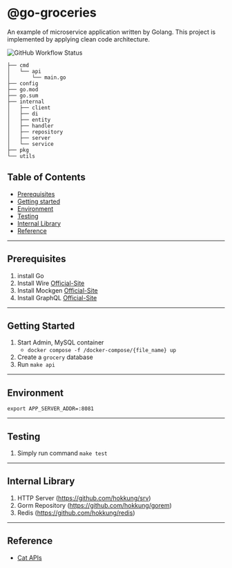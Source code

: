 # @go-groceries

An example of microservice application written by Golang.
This project is implemented by applying clean code architecture.

![GitHub Workflow Status](https://github.com/hokkung/go-groceries/actions/workflows/build.yml/badge.svg)

```
├── cmd
│   └── api
│       └── main.go
├── config
├── go.mod
├── go.sum
├── internal
│   ├── client
│   ├── di
│   ├── entity
│   ├── handler
│   ├── repository
│   ├── server
│   └── service
├── pkg
└── utils
```

## Table of Contents
- [Prerequisites](#prerequisites)
- [Getting started](#getting-started)
- [Environment](#environment)
- [Testing](#testing)
- [Internal Library](#internal-library)
- [Reference](#reference)

---
## Prerequisites
1. install Go 
2. Install Wire [Official-Site](https://github.com/google/wire)
3. Install Mockgen [Official-Site](https://github.com/golang/mock)
4. Install GraphQL [Official-Site](https://gqlgen.com/getting-started)
---
## Getting Started
1. Start Admin, MySQL container
   - `docker compose -f /docker-compose/{file_name} up`
2. Create a `grocery` database 
3. Run `make api`

---
## Environment
```
export APP_SERVER_ADDR=:8081
```

---
## Testing
1. Simply run command `make test`

---
## Internal Library
1. HTTP Server (https://github.com/hokkung/srv)
2. Gorm Repository (https://github.com/hokkung/gorem)
3. Redis (https://github.com/hokkung/redis)

---
## Reference
- [Cat APIs](https://developers.thecatapi.com/view-account/ylX4blBYT9FaoVd6OhvR?report=bOoHBz-8t) 
